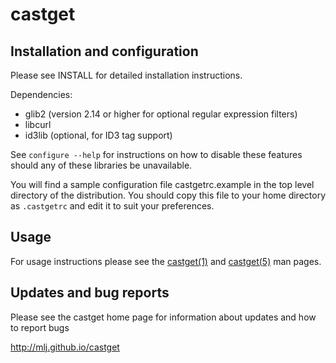 castget
=======

## Installation and configuration

Please see INSTALL for detailed installation instructions.

Dependencies:

  * glib2 (version 2.14 or higher for optional regular expression filters)
  * libcurl
  * id3lib (optional, for ID3 tag support)

See `configure --help` for instructions on how to disable these features should
any of these libraries be unavailable.

You will find a sample configuration file castgetrc.example in the top level
directory of the distribution. You should copy this file to your home directory
as `.castgetrc` and edit it to suit your preferences.

## Usage

For usage instructions please see the
[castget(1)](http://mlj.github.io/castget/castget.1.html) and
[castget(5)](http://mlj.github.io/castget/castgetrc.5.html) man pages.

## Updates and bug reports

Please see the castget home page for information about updates
and how to report bugs

  http://mlj.github.io/castget
